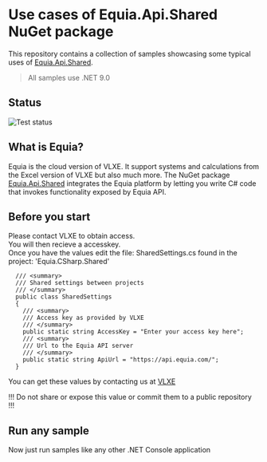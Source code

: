 # Use cases of Equia.Api.Shared NuGet package

This repository contains a collection of samples showcasing some typical uses of [Equia.Api.Shared](https://www.nuget.org/packages/Equia.Api.Shared).

> All samples use .NET 9.0

## Status
![Test status](https://github.com/vlxe/Equia.CSharp.Demo/actions/workflows/dotnet.yml/badge.svg)

## What is Equia?

Equia is the cloud version of VLXE. It support systems and calculations from the Excel version of VLXE but also much more.
The NuGet package [Equia.Api.Shared](https://www.nuget.org/packages/Equia.Api.Shared) integrates the Equia platform by letting you write C# code that invokes functionality exposed by Equia API.

## Before you start

Please contact VLXE to obtain access.  
You will then recieve a accesskey.  
Once you have the values edit the file: SharedSettings.cs found in the project: 'Equia.CSharp.Shared'    

```
  /// <summary>
  /// Shared settings between projects
  /// </summary>
  public class SharedSettings
  {
    /// <summary>
    /// Access key as provided by VLXE
    /// </summary>
    public static string AccessKey = "Enter your access key here";
    /// <summary>
    /// Url to the Equia API server
    /// </summary>
    public static string ApiUrl = "https://api.equia.com/";
  }
```

You can get these values by contacting us at [VLXE](https://vlxe.com/contact)

!!! Do not share or expose this value or commit them to a public repository !!!

## Run any sample

Now just run samples like any other .NET Console application
